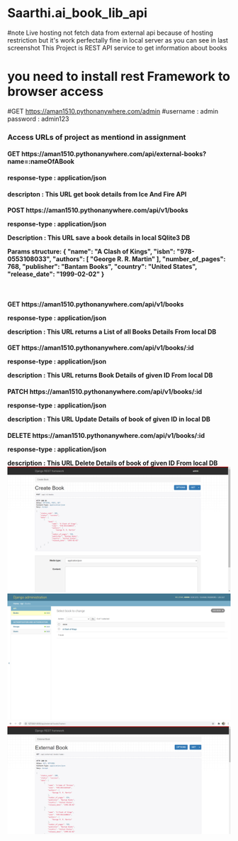 # Saarthi.ai_book_lib_api
#note Live hosting not fetch data from external api because of hosting restriction but it's work perfectally fine in local server as you can see in last screenshot
This Project is REST API service to get information about books

# you need to install rest Framework to browser access

#GET https://aman1510.pythonanywhere.com/admin
#username : admin   password : admin123

<h3>Access URLs of project as mentiond in assignment

<h4>GET https://aman1510.pythonanywhere.com/api/external-books?name=:nameOfABook
<h4>response-type : application/json
<h4>descripton : This URL get book details from  Ice And Fire API 

<h4>POST https://aman1510.pythonanywhere.com/api/v1/books
<p>response-type : application/json
<p>Description : This URL save a book details in local SQlite3 DB
<p>Params structure: {
            "name": "A Clash of Kings",
            "isbn": "978-0553108033",
            "authors": [
                "George R. R. Martin"
            ],
            "number_of_pages": 768,
            "publisher": "Bantam Books",
            "country": "United States", 
            "release_date": "1999-02-02"
    }</p>
<br>        
<h4>GET https://aman1510.pythonanywhere.com/api/v1/books 
<p>response-type : application/json
<p>description : This URL returns a List of all Books Details From local DB

<h4>GET https://aman1510.pythonanywhere.com/api/v1/books/:id 
<p>response-type : application/json
<p>description : This URL returns Book Details of given ID From local DB

<h4>PATCH https://aman1510.pythonanywhere.com/api/v1/books/:id
<p>response-type : application/json
<p>description : This URL Update Details of book of given ID in local DB

<h4>DELETE  https://aman1510.pythonanywhere.com/api/v1/books/:id
<p>response-type : application/json
<p>description : This URL Delete Details of book of given ID From local DB
            
 <img src="https://github.com/amangupta1510/Saarthi.ai_book_lib_api/blob/master/screenshot 1.png">
 <img src="https://github.com/amangupta1510/Saarthi.ai_book_lib_api/blob/master/screenshot 2.png">
 <img src="https://github.com/amangupta1510/Saarthi.ai_book_lib_api/blob/master/screenshot 3.png">
